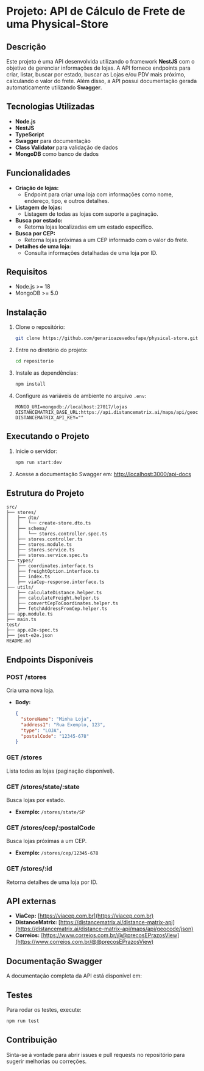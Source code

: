 # Projeto: API de Cálculo de Frete de uma Physical-Store

## Descrição
Este projeto é uma API desenvolvida utilizando o framework **NestJS** com o objetivo de gerenciar informações de lojas. A API fornece endpoints para criar, listar, buscar por estado, buscar as Lojas e/ou PDV mais próximo, calculando o valor do frete. Além disso, a API possui documentação gerada automaticamente utilizando **Swagger**.

## Tecnologias Utilizadas
- **Node.js**
- **NestJS**
- **TypeScript**
- **Swagger** para documentação
- **Class Validator** para validação de dados
- **MongoDB** como banco de dados

## Funcionalidades
- **Criação de lojas:**
  - Endpoint para criar uma loja com informações como nome, endereço, tipo, e outros detalhes.
- **Listagem de lojas:**
  - Listagem de todas as lojas com suporte a paginação.
- **Busca por estado:**
  - Retorna lojas localizadas em um estado específico.
- **Busca por CEP:**
  - Retorna lojas próximas a um CEP informado com o valor do frete.
- **Detalhes de uma loja:**
  - Consulta informações detalhadas de uma loja por ID.

## Requisitos
- Node.js >= 18
- MongoDB >= 5.0

## Instalação
1. Clone o repositório:
   ```bash
   git clone https://github.com/genarioazevedoufape/physical-store.git
   ```

2. Entre no diretório do projeto:
   ```bash
   cd repositorio
   ```

3. Instale as dependências:
   ```bash
   npm install
   ```

4. Configure as variáveis de ambiente no arquivo `.env`:
   ```env
   MONGO_URI=mongodb://localhost:27017/lojas
   DISTANCEMATRIX_BASE_URL:https://api.distancematrix.ai/maps/api/geocode/json
   DISTANCEMATRIX_API_KEY=""
   ```

## Executando o Projeto
1. Inicie o servidor:
   ```bash
   npm run start:dev
   ```

2. Acesse a documentação Swagger em:
   [http://localhost:3000/api-docs](http://localhost:3000/api-docs)

## Estrutura do Projeto
```plaintext
src/
├── stores/
│   ├── dto/
│   │   └── create-store.dto.ts
│   ├── schema/
│   │   └── stores.controller.spec.ts
│   ├── stores.controller.ts
│   ├── stores.module.ts
│   ├── stores.service.ts
│   ├── stores.service.spec.ts
├── types/
│   ├── coordinates.interface.ts
│   ├── freightOption.interface.ts
│   ├── index.ts
│   ├── viaCep-response.interface.ts
├── utils/
│   ├── calculateDistance.helper.ts
│   ├── calculateFreight.helper.ts
│   ├── convertCepToCoordinates.helper.ts
│   ├── fetchAddressFromCep.helper.ts
├── app.module.ts
├── main.ts
test/
├── app.e2e-spec.ts
├── jest-e2e.json
README.md

```

## Endpoints Disponíveis
### POST /stores
Cria uma nova loja.
- **Body:**
  ```json
  {
    "storeName": "Minha Loja",
    "address1": "Rua Exemplo, 123",
    "type": "LOJA",
    "postalCode": "12345-678"
  }
  ```

### GET /stores
Lista todas as lojas (paginação disponível).

### GET /stores/state/:state
Busca lojas por estado.
- **Exemplo:** `/stores/state/SP`

### GET /stores/cep/:postalCode
Busca lojas próximas a um CEP.
- **Exemplo:** `/stores/cep/12345-678`

### GET /stores/:id
Retorna detalhes de uma loja por ID.

## API externas
- **ViaCep:** [https://viacep.com.br](https://viacep.com.br)
- **DistanceMatrix:** [https://distancematrix.ai/distance-matrix-api](https://distancematrix.ai/distance-matrix-api/maps/api/geocode/json)
- **Correios:** [https://www.correios.com.br/@@precosEPrazosView](https://www.correios.com.br/@@precosEPrazosView)

## Documentação Swagger
A documentação completa da API está disponível em:

## Testes
Para rodar os testes, execute:
```bash
npm run test
```

## Contribuição
Sinta-se à vontade para abrir issues e pull requests no repositório para sugerir melhorias ou correções.

